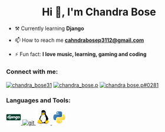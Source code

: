 <h1 align="center">Hi 👋, I'm Chandra Bose</h1>


- ⚒ Currently learning **Django**

- 📫 How to reach me **cahndrabosep3112@gmail.com**

- ⚡ Fun fact: **I love music, learning, gaming and coding**


<h3 align="left">Connect with me:</h3>
<p align="left">
<a href="https://twitter.com/chandra_bose31" target="blank"><img align="center" src="https://raw.githubusercontent.com/rahuldkjain/github-profile-readme-generator/master/src/images/icons/Social/twitter.svg" alt="chandra_bose31" height="30" width="40" /></a>
<a href="https://instagram.com/chandra_bose.p" target="blank"><img align="center" src="https://raw.githubusercontent.com/rahuldkjain/github-profile-readme-generator/master/src/images/icons/Social/instagram.svg" alt="chandra_bose.p" height="30" width="40" /></a>
<a href="https://discord.gg/chandra bose.p#0281" target="blank"><img align="center" src="https://raw.githubusercontent.com/rahuldkjain/github-profile-readme-generator/master/src/images/icons/Social/discord.svg" alt="chandra bose.p#0281" height="30" width="40" /></a>
</p>

<h3 align="left">Languages and Tools:</h3>
<p align="left"> <a href="https://www.djangoproject.com/" target="_blank"> <img src="https://raw.githubusercontent.com/devicons/devicon/master/icons/django/django-original.svg" alt="django" width="40" height="40"/> </a> <a href="https://git-scm.com/" target="_blank"> <img src="https://www.vectorlogo.zone/logos/git-scm/git-scm-icon.svg" alt="git" width="40" height="40"/> </a> <a href="https://www.linux.org/" target="_blank"> <img src="https://raw.githubusercontent.com/devicons/devicon/master/icons/linux/linux-original.svg" alt="linux" width="40" height="40"/> </a> <a href="https://www.python.org" target="_blank"> <img src="https://raw.githubusercontent.com/devicons/devicon/master/icons/python/python-original.svg" alt="python" width="40" height="40"/> </a> </p>

